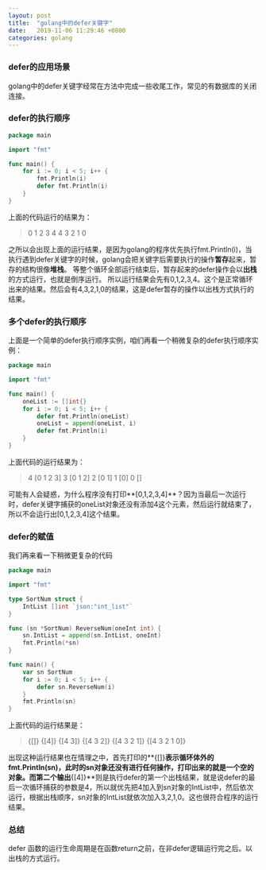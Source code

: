 ```yaml
---
layout: post
title:  "golang中的defer关键字"
date:   2019-11-06 11:29:46 +0800
categories: golang
---
```


### defer的应用场景
golang中的defer关键字经常在方法中完成一些收尾工作，常见的有数据库的关闭连接。
### defer的执行顺序
```go
package main

import "fmt"

func main() {
	for i := 0; i < 5; i++ {
		fmt.Println(i)
		defer fmt.Println(i)
	}
}

```
上面的代码运行的结果为：
> 0
1
2
3
4
4
3
2
1
0

之所以会出现上面的运行结果，是因为golang的程序优先执行fmt.Println(i)，当执行遇到defer关键字的时候，golang会把关键字后需要执行的操作**暂存**起来，暂存的结构很像**堆栈**。
等整个循环全部运行结束后，暂存起来的defer操作会以**出栈**的方式运行，也就是倒序运行。
所以运行结果会先有0,1,2,3,4。这个是正常循环出来的结果。然后会有4,3,2,1,0的结果，这是defer暂存的操作以出栈方式执行的结果。

### 多个defer的执行顺序
上面是一个简单的defer执行顺序实例，咱们再看一个稍微复杂的defer执行顺序实例：
```go
package main

import "fmt"

func main() {
	oneList := []int{}
	for i := 0; i < 5; i++ {
		defer fmt.Println(oneList)
		oneList = append(oneList, i)
		defer fmt.Println(i)
	}
}

```
上面代码的运行结果为：
>4
[0 1 2 3]
3
[0 1 2]
2
[0 1]
1
[0]
0
[]

可能有人会疑惑，为什么程序没有打印**[0,1,2,3,4]**？因为当最后一次运行时，defer关键字捕获的oneList对象还没有添加4这个元素，然后运行就结束了，所以不会运行出[0,1,2,3,4]这个结果。

### defer的赋值
我们再来看一下稍微更复杂的代码
```go
package main

import "fmt"

type SortNum struct {
	IntList []int `json:"int_list"`
}

func (sn *SortNum) ReverseNum(oneInt int) {
	sn.IntList = append(sn.IntList, oneInt)
	fmt.Println(*sn)
}

func main() {
	var sn SortNum
	for i := 0; i < 5; i++ {
		defer sn.ReverseNum(i)
	}
	fmt.Println(sn)
}
```

上面代码的运行结果是：

>{[]}
{[4]}
{[4 3]}
{[4 3 2]}
{[4 3 2 1]}
{[4 3 2 1 0]}

出现这种运行结果也在情理之中，首先打印的**{[]}**表示循环体外的fmt.Println(sn)，此时的sn对象还没有进行任何操作，打印出来的就是一个空的对象。而第二个输出**{[4]}**则是执行defer的第一个出栈结果，就是说defer的最后一次循环捕获的参数是4，所以就优先把4加入到sn对象的IntList中，然后依次运行，根据出栈顺序，sn对象的IntList就依次加入3,2,1,0。这也很符合程序的运行结果。

### 总结
defer 函数的运行生命周期是在函数return之前，在非defer逻辑运行完之后。以出栈的方式运行。










